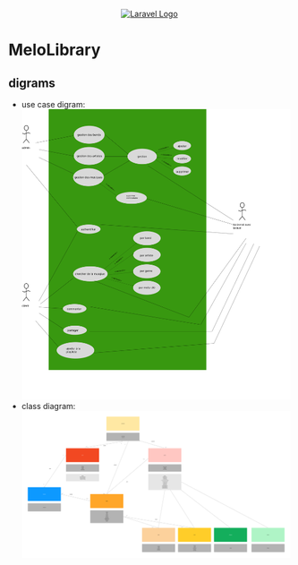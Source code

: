 <p align="center"><a href="https://laravel.com" target="_blank"><img src="https://raw.githubusercontent.com/laravel/art/master/logo-lockup/5%20SVG/2%20CMYK/1%20Full%20Color/laravel-logolockup-cmyk-red.svg" width="400" alt="Laravel Logo"></a></p>

# MeloLibrary

## digrams

 - use case digram:
    ![use case](use-case.png)
 -  class diagram:
    ![class](class.png)